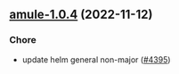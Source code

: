 

## [amule-1.0.4](https://github.com/truecharts/charts/compare/amule-1.0.3...amule-1.0.4) (2022-11-12)

### Chore

- update helm general non-major ([#4395](https://github.com/truecharts/charts/issues/4395))
  
  